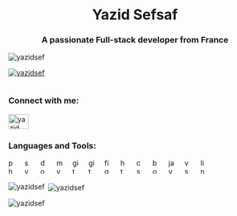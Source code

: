 <h1 align="center"> Yazid Sefsaf</h1>
<h3 align="center">A passionate Full-stack developer from France</h3>

<p align="left"> <img src="https://komarev.com/ghpvc/?username=yazidsef&label=Profile%20views&color=0e75b6&style=flat"
        alt="yazidsef" /> </p>

<p align="left"> <a href="https://github.com/ryo-ma/github-profile-trophy"><img
            src="https://github-profile-trophy.vercel.app/?username=yazidsef" alt="yazidsef" /></a> </p>

<p align="left"> <a href="https://twitter.com/" target="blank"><img
            src="https://img.shields.io/twitter/follow/?logo=twitter&style=for-the-badge" alt="" /></a> </p>

<h3 align="left">Connect with me:</h3>
<p align="left">
    <a href="https://www.linkedin.com/in/yazid-sefsaf-90602a207/" target="blank"><img align="center"
            src="https://raw.githubusercontent.com/rahuldkjain/github-profile-readme-generator/master/src/images/icons/Social/linked-in-alt.svg"
            alt="yazid sefsaf" height="30" width="40" /></a>
</p>

<h3 align="left">Languages and Tools:</h3>

<p align="left"> 
      <img src="https://cdn.jsdelivr.net/gh/devicons/devicon/icons/php/php-original.svg" height="30" width="12" alt="php logo"  />
  <img width="12" />
  <img src="https://cdn.jsdelivr.net/gh/devicons/devicon/icons/symfony/symfony-original.svg" height="30" width="12" alt="symfony logo"  />
  <img width="12" />
  <img src="https://cdn.jsdelivr.net/gh/devicons/devicon/icons/doctrine/doctrine-original.svg" height="30" width="12" alt="doctrine logo"  />
  <img width="12" />
  <img src="https://cdn.jsdelivr.net/gh/devicons/devicon/icons/mysql/mysql-original.svg" height="30" width="12" alt="mysql logo"  />
  <img width="12" />
  <img src="https://cdn.jsdelivr.net/gh/devicons/devicon/icons/git/git-original.svg" height="30" width="12" alt="git logo"  />
  <img width="12" />
  <img src="https://cdn.jsdelivr.net/gh/devicons/devicon/icons/github/github-original.svg" height="30" width="12" alt="github logo"  />
  <img width="12" />
  <img src="https://cdn.jsdelivr.net/gh/devicons/devicon/icons/figma/figma-original.svg" height="30" width="12" alt="figma logo"  />
  <img width="12" />
  <img src="https://cdn.jsdelivr.net/gh/devicons/devicon/icons/html5/html5-original.svg" height="30" width="12" alt="html5 logo"  />
  <img width="12" />
  <img src="https://cdn.jsdelivr.net/gh/devicons/devicon/icons/css3/css3-original.svg" height="30"  width="12" alt="css3 logo"  />
  <img width="12" />
  <img src="https://cdn.jsdelivr.net/gh/devicons/devicon/icons/bootstrap/bootstrap-original.svg" height="30" width="12" alt="bootstrap logo"  />
  <img width="12" />
  <img src="https://cdn.jsdelivr.net/gh/devicons/devicon/icons/javascript/javascript-original.svg" height="30" width="12" alt="javascript logo"  />
  <img width="12" />
  <img src="https://cdn.jsdelivr.net/gh/devicons/devicon/icons/vscode/vscode-original.svg" height="30" width="12" alt="vscode logo"  />
  <img width="12" />
  <img src="https://cdn.jsdelivr.net/gh/devicons/devicon/icons/linux/linux-original.svg" height="30" width="12" alt="linux logo"  />
</p>

<p><img align="left"
        src="https://github-readme-stats.vercel.app/api/top-langs?username=yazidsef&show_icons=true&locale=en&layout=compact"
        alt="yazidsef" /></p>

<p>&nbsp;<img align="center"
        src="https://github-readme-stats.vercel.app/api?username=yazidsef&show_icons=true&locale=en" alt="yazidsef" />
</p>

<p><img align="center" src="https://github-readme-streak-stats.herokuapp.com/?user=yazidsef&" alt="yazidsef" /></p>
